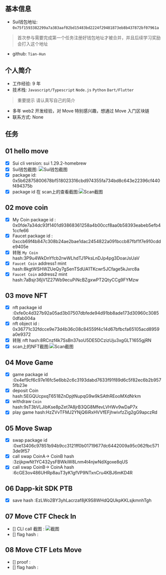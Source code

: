 ## 基本信息
- Sui钱包地址: `0x75f1593382299a7a383aaf02bd15483bd2224f29481873eb8b437872bf07961a`
> 首次参与需要完成第一个任务注册好钱包地址才被合并，并且后续学习奖励会打入这个地址
- github: `Tian-Hun`

## 个人简介
- 工作经验: 9 年
- 技术栈: `Javascript/Typescript` `Node.js` `Python` `Dart/Flutter`
> 重要提示 请认真写自己的简介
- 多年 web2 开发经验，对 Move 特别感兴趣，想通过 Move 入门区块链
- 联系方式: None

## 任务

##   01 hello move  
- [x] Sui cli version: sui 1.29.2-homebrew
- [x] Sui钱包截图: ![Sui钱包截图](./images/wallet.png)
- [x] package id: 0x5b62875800678bf518023316cbd974355fa734bd8c643e22396cf440f494375b
- [x] package id 在 scan上的查看截图:![Scan截图](./images/scan.png)

##   02 move coin
- [x] My Coin package id : 0x0fde7a34dc93f1401d93868361258a4b00ccf8aa0b58393eabeb5efb41ccfe66
- [x] Faucet package id : 0xccb69f4b847c308b24ae2bae1dac2454822a091bccb87fbf1f7e910cdde9405e
- [x] 转账 `My Coin` hash:3P9u4WkDnYfcb2rwWLhdTJ1PksLnDJp4pg3DoarJsUaV
- [x] `Faucet Coin` address1 mint hash:8kgtWSHWZUeQy7gSenTSdUA1TKcwr5JCfage5kJxrc8a
- [x] `Faucet Coin` address2 mint hash:7aBsjr36jV1Z27Wb9ecuPiNcBZgxwPT2QtyCCg9FYMzw

##   03 move NFT
- [x] nft package id :0xfe0c4d327b92a05ad3b07507dbfede94d91bb8ade173d30960c30850dfab004a
- [x] nft object id : 0x36771c32fdcce9e73d4b36c08c84559f4c14d67bfbcfa65105acd8959a0e9372
- [x] 转账 nft  hash:8RCnzf4k7SsBn37soU5DE5DCzizUju3xgGLT1655gjRN
- [x] scan上的NFT截图:![Scan截图](./images/mint-nft-tx.png)

##   04 Move Game
- [x] game package id :0x4ef9cf6c97e16fc5e6bb2c6c3193dabd7633f91f89d6c5f82ec6b2b9575fb23e
- [x] deposit Coin hash:5EGQUcpxqT6518ZnDpjtNupqG9w9kSAthREooMXdNrkm
- [x] withdraw `Coin` hash:9sT3bVLJibKse8pZet7A8jrB3QG8MfevLVHWv9wDaP7x
- [x] play game hash:HzZVvTFMJ2YNjQ6iRxHVVfEFjhwivfzZig2gG9apczRd

##   05 Move Swap
- [x] swap package id :0xe13406c97851b94b9cc3121ff0b01719677dc6442009a95c062fbc5713de9f57
- [x] call swap CoinA-> CoinB  hash :3zijkpwNt1YC432ysFBWkiW8Lnm4t4njwNdXgoxe8qUS
- [x] call swap CoinB-> CoinA  hash :6cGE3ov486UHRp8auT3yK1gfVP9NTxnCru4KBJ6mKD4R

##   06 Dapp-kit SDK PTB
- [x] save hash :EzLWo2BY3yhLacrzaf8jK9S8WHdQQUkpKKLsjkmnhTgh

##   07 Move CTF Check In
- [] CLI call 截图 : ![截图](./images/你的图片地址)
- [] flag hash :

##   08 Move CTF Lets Move
- [] proof : 
- [] flag hash :
